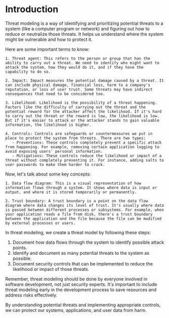 # Introduction
Threat modeling is a way of identifying and prioritizing potential threats to a system (like a computer program or network) and figuring out how to reduce or neutralize those threats. It helps us understand where the system might be vulnerable and how to protect it.

Here are some important terms to know:
```
1. Threat agent: This refers to the person or group that has the ability to carry out a threat. We need to identify who might want to attack the system, how they would do it, and if they have the capability to do so.

2. Impact: Impact measures the potential damage caused by a threat. It can include physical damage, financial loss, harm to a company's reputation, or loss of user trust. Some threats may have indirect consequences that need to be considered too.

3. Likelihood: Likelihood is the possibility of a threat happening. Factors like the difficulty of carrying out the threat and the potential reward for the attacker affect the likelihood. If it's hard to carry out the threat or the reward is low, the likelihood is low. But if it's easier to attack or the attacker stands to gain valuable information, the likelihood is higher.

4. Controls: Controls are safeguards or countermeasures we put in place to protect the system from threats. There are two types:
   - Preventions: These controls completely prevent a specific attack from happening. For example, removing certain application logging to avoid exposing users' personal information.
   - Mitigations: These controls reduce the likelihood or impact of a threat without completely preventing it. For instance, adding salts to user passwords to make them harder to crack.
```
Now, let's talk about some key concepts:
```
1. Data flow diagram: This is a visual representation of how information flows through a system. It shows where data is input or output, and where it is stored temporarily or permanently.

2. Trust boundary: A trust boundary is a point on the data flow diagram where data changes its level of trust. It's usually where data is passed between different processes or subsystems. For example, when your application reads a file from disk, there's a trust boundary between the application and the file because the file can be modified by external processes or users.
```
In threat modeling, we create a threat model by following these steps:

1. Document how data flows through the system to identify possible attack points.
2. Identify and document as many potential threats to the system as possible.
3. Document security controls that can be implemented to reduce the likelihood or impact of those threats.

Remember, threat modeling should be done by everyone involved in software development, not just security experts. It's important to include threat modeling early in the development process to save resources and address risks effectively.

By understanding potential threats and implementing appropriate controls, we can protect our systems, applications, and user data from harm.

